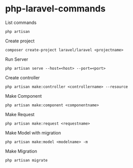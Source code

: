 # php-laravel-commands

List commands
```
php artisan

```

Create project
```
composer create-project laravel/laravel <projectname>

```

Run Server
```
php artisan serve --host=<host> --port=<port>

```

Create controller
```
php artisan make:controller <controllername> --resource

```

Make Component
```
php artisan make:component <componentname>

```

Make Request
```
php artisan make:request <requestname>

```

Make Model with migration
```
php artisan make:model <modelname> -m

```

Make Migration
```
php artisan migrate

```

